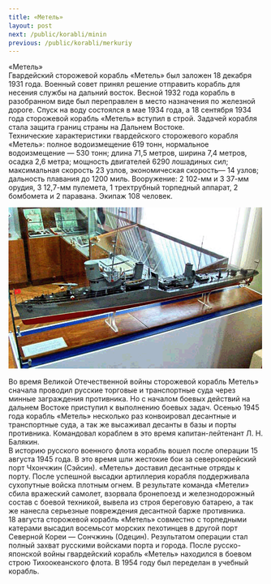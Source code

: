 ```yaml
---
title: «Метель»
layout: post
next: /public/korabli/minin
previous: /public/korabli/merkuriy
---
```


«Метель»  
Гвардейский сторожевой корабль «Метель» был заложен 18 декабря 1931 года. Военный совет принял решение отправить корабль для несения службы на дальний восток. Весной 1932 года корабль в разобранном виде был переправлен в место назначения по железной дороге. Спуск на воду состоялся в мае 1934 года, а 18 сентября 1934 года сторожевой корабль «Метель» вступил в строй. Задачей корабля стала защита границ страны на Дальнем Востоке.   
Технические характеристики гвардейского сторожевого корабля «Метель»: полное водоизмещение 619 тонн, нормальное водоизмещение — 530 тонн; длина 71,5 метров, ширина 7,4 метров, осадка 2,6 метра; мощность двигателей 6290 лошадиных сил; максимальная скорость 23 узлов, экономическая скорость— 14 узлов; дальность плавания до 1200 миль. Вооружение: 2 102-мм и 3 37-мм орудия, 3 12,7-мм пулемета, 1 трехтрубный торпедный аппарат, 2 бомбомета и 2 паравана. Экипаж 108 человек.  
  

![](/assets/img/Metel.gif)  

  
Во время Великой Отечественной войны сторожевой корабль Метель» сначала проводил русские торговые и транспортные суда через минные заграждения противника. Но с началом боевых действий на дальнем Востоке приступил к выполнению боевых задач. Осенью 1945 года корабль «Метель» несколько раз конвоировал десантные и транспортные суда, а так же высаживал десанты в базы и порты противника. Командовал кораблем в это время капитан-лейтенант Л. Н. Балякин.    
В историю русского военного флота корабль вошел после операции 15 августа 1945 года. В это время шли жестокие бои за северокорейский порт Чхончжин (Сэйсин). «Метель» доставил десантные отряды к порту. После успешной высадки артиллерия корабля поддерживала сухопутные войска плотным огнем. В результате команда «Метели» сбила вражеский самолет, взорвала бронепоезд и железнодорожный состав с боевой техникой, вывела из строя береговую батарею, а так же нанесла серьезные повреждения десантной барже противника.   
18 августа сторожевой корабль «Метель» совместно с торпедными катерами высадил восемьсот морских пехотинцев в другой порт Северной Кореи — Сончжинь (Одецин). Результатом операции стал полный захват русскими войсками порта и города. После русско-японской войны гвардейский корабль «Метель» находился в боевом строю Тихоокеанского флота. В 1954 году был переделан в учебный корабль.   
   
 